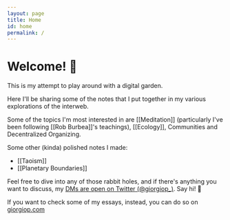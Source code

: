 ```yaml
---
layout: page
title: Home
id: home
permalink: /
---
```


# Welcome! 🌱

This is my attempt to play around with a digital garden.

Here I'll be sharing some of the notes that I put together in my various explorations of the interweb.

Some of the topics I'm most interested in are [[Meditation]] (particularly I've been following [[Rob Burbea]]'s teachings), [[Ecology]], Communities and Decentralized Organizing.

Some other (kinda) polished notes I made:
- [[Taoism]]
- [[Planetary Boundaries]]


Feel free to dive into any of those rabbit holes, and if there's anything you want to discuss, my [DMs are open on Twitter (@giorgiop_)](https://twitter.com/giorgiop_). Say hi! 👋

If you want to check some of my essays, instead, you can do so on [giorgiop.com](http://giorgiop.com/)

<style>
  .wrapper {
    max-width: 46em;
  }
</style>
